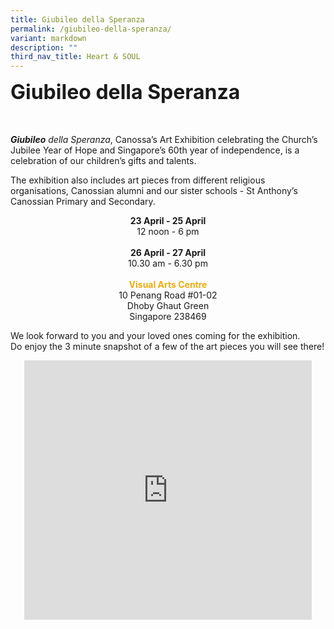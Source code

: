 ```yaml
---
title: Giubileo della Speranza
permalink: /giubileo-della-speranza/
variant: markdown
description: ""
third_nav_title: Heart & SOUL
---
```

<b><font size="6">Giubileo della Speranza
</font></b>
<br>
<br>

<br>
<i><b>Giubileo</b> della Speranza</i>,  Canossa’s Art Exhibition celebrating the Church’s Jubilee Year of Hope and Singapore’s 60th year of independence, is a celebration of our children’s gifts and talents.

The exhibition also includes art pieces from different religious organisations, Canossian alumni and our sister schools - St Anthony’s Canossian Primary and Secondary.

<center>
<b>23 April - 25 April</b><br>
12 noon - 6 pm <br><br>
<b>26 April - 27 April</b><br>
10.30 am - 6.30 pm <br><br>
	<font color="#eeac0d"><b>Visual Arts Centre</b></font><br>
10 Penang Road #01-02 <br>
Dhoby Ghaut Green <br>
Singapore 238469 <br>
</center>

We look forward to you and your loved ones coming for the exhibition.<br>
Do enjoy the 3 minute snapshot of a few of the art pieces you will see there!

<center>
	
<iframe allowfullscreen="" allow="accelerometer; autoplay; clipboard-write; encrypted-media; gyroscope; picture-in-picture; web-share" frameborder="0" title="YouTube video player" src="https://www.youtube.com/embed/L-CjslPAw_w?si=KmOlgWl-7CB1c7m_" height="415" width="460"></iframe>

</center>